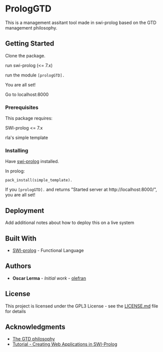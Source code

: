 # PrologGTD

This is a management assitant tool made in swi-prolog based on the GTD management philosophy.

## Getting Started

Clone the package.

run swi-prolog (<= 7.x)

run the module ``` [prologGTD]. ```

You are all set!

Go to localhost:8000

### Prerequisites

This package requires:

SWI-prolog <= 7.x

rla's simple template


### Installing

Have [swi-prolog](http://www.swi-prolog.org/Download.html) installed.

In prolog:
```
pack_install(simple_template).
```

If you ``` [prologGTD]. ``` and returns "Started server at http://localhost:8000/", you are all set!

## Deployment

Add additional notes about how to deploy this on a live system

## Built With

* [SWI-prolog](http://www.dropwizard.io/1.0.2/docs/) - Functional Language

## Authors

* **Oscar Lerma** - *Initial work* - [olefran](https://github.com/olefran)

## License

This project is licensed under the GPL3 License - see the [LICENSE.md](LICENSE.md) file for details

## Acknowledgments

* [The GTD philosophy](https://gettingthingsdone.com/five-steps/)
* [Tutorial - Creating Web Applications in SWI-Prolog](http://www.pathwayslms.com/swipltuts/html/index.html)
